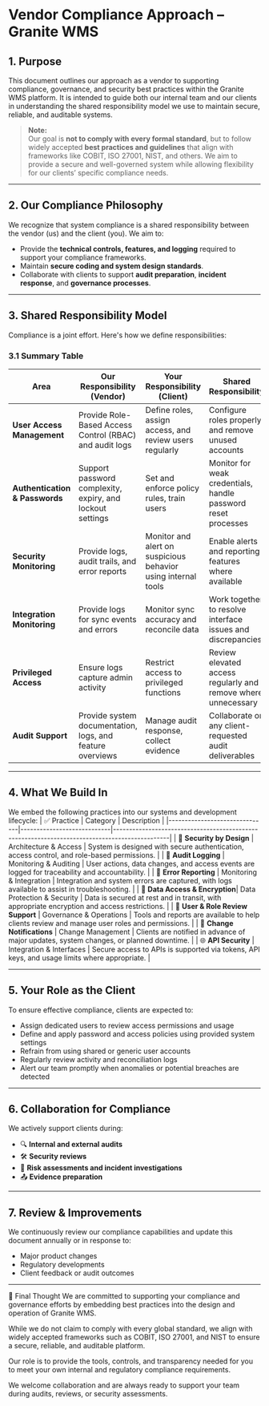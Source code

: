 # Vendor Compliance Approach – Granite WMS

## 1. Purpose

This document outlines our approach as a vendor to supporting compliance, governance, and security best practices within the Granite WMS platform. It is intended to guide both our internal team and our clients in understanding the shared responsibility model we use to maintain secure, reliable, and auditable systems.

> **Note:**  
> Our goal is **not to comply with every formal standard**, but to follow widely accepted **best practices and guidelines** that align with frameworks like COBIT, ISO 27001, NIST, and others. We aim to provide a secure and well-governed system while allowing flexibility for our clients’ specific compliance needs.

---

## 2. Our Compliance Philosophy

We recognize that system compliance is a shared responsibility between the vendor (us) and the client (you). We aim to:

- Provide the **technical controls, features, and logging** required to support your compliance frameworks.
- Maintain **secure coding and system design standards**.
- Collaborate with clients to support **audit preparation**, **incident response**, and **governance processes**.

---

## 3. Shared Responsibility Model

Compliance is a joint effort. Here's how we define responsibilities:

### 3.1 Summary Table

| Area                                      | **Our Responsibility (Vendor)**                           | **Your Responsibility (Client)**                              | **Shared Responsibility**                                     |
| ----------------------------------------- | --------------------------------------------------------- | ------------------------------------------------------------- | ------------------------------------------------------------- |
| **User Access Management**                | Provide Role-Based Access Control (RBAC) and audit logs   | Define roles, assign access, and review users regularly       | Configure roles properly and remove unused accounts           |
| **Authentication & Passwords**            | Support password complexity, expiry, and lockout settings | Set and enforce policy rules, train users                     | Monitor for weak credentials, handle password reset processes |
| **Security Monitoring**                   | Provide logs, audit trails, and error reports             | Monitor and alert on suspicious behavior using internal tools | Enable alerts and reporting features where available          |
| **Integration Monitoring** | Provide logs for sync events and errors                   | Monitor sync accuracy and reconcile data                      | Work together to resolve interface issues and discrepancies   |
| **Privileged Access**                     | Ensure logs capture admin activity                        | Restrict access to privileged functions                       | Review elevated access regularly and remove where unnecessary |
| **Audit Support**                         | Provide system documentation, logs, and feature overviews | Manage audit response, collect evidence                       | Collaborate on any client-requested audit deliverables        |

---

## 4. What We Build In

We embed the following practices into our systems and development lifecycle:
| ✅ Practice                    | Category                   | Description                                                                                   |
|-------------------------------|----------------------------|-----------------------------------------------------------------------------------------------|
| 🔐 **Security by Design**      | Architecture & Access       | System is designed with secure authentication, access control, and role-based permissions.    |
| 📜 **Audit Logging**           | Monitoring & Auditing       | User actions, data changes, and access events are logged for traceability and accountability. |
| 🚨 **Error Reporting**         | Monitoring & Integration    | Integration and system errors are captured, with logs available to assist in troubleshooting. |
| 🔑 **Data Access & Encryption**| Data Protection & Security  | Data is secured at rest and in transit, with appropriate encryption and access restrictions.  |
| 👥 **User & Role Review Support** | Governance & Operations   | Tools and reports are available to help clients review and manage user roles and permissions. |
| 📣 **Change Notifications**    | Change Management           | Clients are notified in advance of major updates, system changes, or planned downtime.        |
| 🌐 **API Security**            | Integration & Interfaces    | Secure access to APIs is supported via tokens, API keys, and usage limits where appropriate.  |

---

## 5. Your Role as the Client

To ensure effective compliance, clients are expected to:

- Assign dedicated users to review access permissions and usage  
- Define and apply password and access policies using provided system settings  
- Refrain from using shared or generic user accounts  
- Regularly review activity and reconciliation logs  
- Alert our team promptly when anomalies or potential breaches are detected  

---

## 6. Collaboration for Compliance

We actively support clients during:

- 🔍 **Internal and external audits**  
- 🛠️ **Security reviews**  
- 💬 **Risk assessments and incident investigations**  
- 📤 **Evidence preparation**  


---

## 7. Review & Improvements

We continuously review our compliance capabilities and update this document annually or in response to:

- Major product changes  
- Regulatory developments  
- Client feedback or audit outcomes  

---

📌 Final Thought 
We are committed to supporting your compliance and governance efforts by embedding best practices into the design and operation of Granite WMS.

While we do not claim to comply with every global standard, we align with widely accepted frameworks such as COBIT, ISO 27001, and NIST to ensure a secure, reliable, and auditable platform.

Our role is to provide the tools, controls, and transparency needed for you to meet your own internal and regulatory compliance requirements.

We welcome collaboration and are always ready to support your team during audits, reviews, or security assessments.